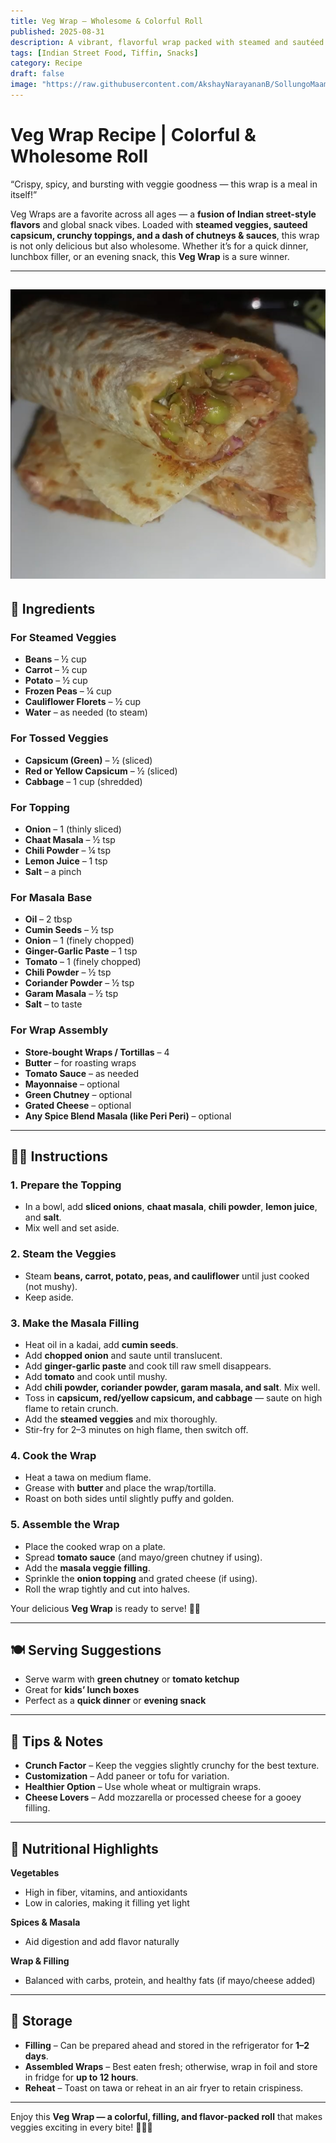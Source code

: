 ```yaml
---
title: Veg Wrap – Wholesome & Colorful Roll  
published: 2025-08-31  
description: A vibrant, flavorful wrap packed with steamed and sautéed vegetables, spices, and chutneys. Perfect as a quick meal, tiffin box option, or evening snack!  
tags: [Indian Street Food, Tiffin, Snacks]  
category: Recipe  
draft: false  
image: "https://raw.githubusercontent.com/AkshayNarayananB/SollungoMaami/master/images/vegwrap.png"  
---
```


#  Veg Wrap Recipe | Colorful & Wholesome Roll  

“Crispy, spicy, and bursting with veggie goodness — this wrap is a meal in itself!”  

Veg Wraps are a favorite across all ages — a **fusion of Indian street-style flavors** and global snack vibes. Loaded with **steamed veggies, sauteed capsicum, crunchy toppings, and a dash of chutneys & sauces**, this wrap is not only delicious but also wholesome. Whether it’s for a quick dinner, lunchbox filler, or an evening snack, this **Veg Wrap** is a sure winner.  

---  
![Veg Wrap](https://raw.githubusercontent.com/AkshayNarayananB/SollungoMaami/master/images/vegwrap.png)  
---

## 🛒 Ingredients  

### For Steamed Veggies  
- **Beans** – ½ cup  
- **Carrot** – ½ cup  
- **Potato** – ½ cup  
- **Frozen Peas** – ¼ cup  
- **Cauliflower Florets** – ½ cup  
- **Water** – as needed (to steam)  

### For Tossed Veggies  
- **Capsicum (Green)** – ½ (sliced)  
- **Red or Yellow Capsicum** – ½ (sliced)  
- **Cabbage** – 1 cup (shredded)  

### For Topping  
- **Onion** – 1 (thinly sliced)  
- **Chaat Masala** – ½ tsp  
- **Chili Powder** – ¼ tsp  
- **Lemon Juice** – 1 tsp  
- **Salt** – a pinch  

### For Masala Base  
- **Oil** – 2 tbsp  
- **Cumin Seeds** – ½ tsp  
- **Onion** – 1 (finely chopped)  
- **Ginger-Garlic Paste** – 1 tsp  
- **Tomato** – 1 (finely chopped)  
- **Chili Powder** – ½ tsp  
- **Coriander Powder** – ½ tsp  
- **Garam Masala** – ½ tsp  
- **Salt** – to taste  

### For Wrap Assembly  
- **Store-bought Wraps / Tortillas** – 4  
- **Butter** – for roasting wraps  
- **Tomato Sauce** – as needed  
- **Mayonnaise** – optional  
- **Green Chutney** – optional  
- **Grated Cheese** – optional  
- **Any Spice Blend Masala (like Peri Peri)** – optional  

---

## 👩‍🍳 Instructions  

### 1. Prepare the Topping  
- In a bowl, add **sliced onions**, **chaat masala**, **chili powder**, **lemon juice**, and **salt**.  
- Mix well and set aside.  

### 2. Steam the Veggies  
- Steam **beans, carrot, potato, peas, and cauliflower** until just cooked (not mushy).  
- Keep aside.  

### 3. Make the Masala Filling  
- Heat oil in a kadai, add **cumin seeds**.  
- Add **chopped onion** and saute until translucent.  
- Add **ginger-garlic paste** and cook till raw smell disappears.  
- Add **tomato** and cook until mushy.  
- Add **chili powder, coriander powder, garam masala, and salt**. Mix well.  
- Toss in **capsicum, red/yellow capsicum, and cabbage** — saute on high flame to retain crunch.  
- Add the **steamed veggies** and mix thoroughly.  
- Stir-fry for 2–3 minutes on high flame, then switch off.  

### 4. Cook the Wrap  
- Heat a tawa on medium flame.  
- Grease with **butter** and place the wrap/tortilla.  
- Roast on both sides until slightly puffy and golden.  

### 5. Assemble the Wrap  
- Place the cooked wrap on a plate.  
- Spread **tomato sauce** (and mayo/green chutney if using).  
- Add the **masala veggie filling**.  
- Sprinkle the **onion topping** and grated cheese (if using).  
- Roll the wrap tightly and cut into halves.  

Your delicious **Veg Wrap** is ready to serve! 🌯✨  

---

## 🍽️ Serving Suggestions  

- Serve warm with **green chutney** or **tomato ketchup**  
- Great for **kids’ lunch boxes**  
- Perfect as a **quick dinner** or **evening snack**  

---

## 🌟 Tips & Notes  

- **Crunch Factor** – Keep the veggies slightly crunchy for the best texture.  
- **Customization** – Add paneer or tofu for variation.  
- **Healthier Option** – Use whole wheat or multigrain wraps.  
- **Cheese Lovers** – Add mozzarella or processed cheese for a gooey filling.  

---

## 🥗 Nutritional Highlights  

**Vegetables**  
- High in fiber, vitamins, and antioxidants  
- Low in calories, making it filling yet light  

**Spices & Masala**  
- Aid digestion and add flavor naturally  

**Wrap & Filling**  
- Balanced with carbs, protein, and healthy fats (if mayo/cheese added)  

---

## 🧊 Storage  

- **Filling** – Can be prepared ahead and stored in the refrigerator for **1–2 days**.  
- **Assembled Wraps** – Best eaten fresh; otherwise, wrap in foil and store in fridge for **up to 12 hours**.  
- **Reheat** – Toast on tawa or reheat in an air fryer to retain crispiness.  

---

Enjoy this **Veg Wrap — a colorful, filling, and flavor-packed roll** that makes veggies exciting in every bite! 🌯🥕🥦  
